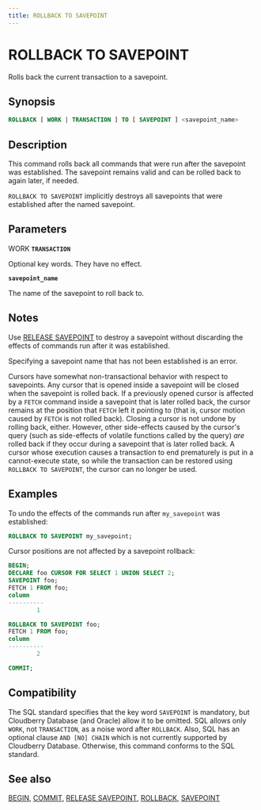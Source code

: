 ```yaml
---
title: ROLLBACK TO SAVEPOINT
---
```


# ROLLBACK TO SAVEPOINT

Rolls back the current transaction to a savepoint.

## Synopsis

```sql
ROLLBACK [ WORK | TRANSACTION ] TO [ SAVEPOINT ] <savepoint_name>
```

## Description

This command rolls back all commands that were run after the savepoint was established. The savepoint remains valid and can be rolled back to again later, if needed.

`ROLLBACK TO SAVEPOINT` implicitly destroys all savepoints that were established after the named savepoint.

## Parameters

WORK
**`TRANSACTION`**

Optional key words. They have no effect.

**`savepoint_name`**

The name of the savepoint to roll back to.

## Notes

Use [RELEASE SAVEPOINT](/docs/sql-stmts/sql-stmt-release-savepoint.md) to destroy a savepoint without discarding the effects of commands run after it was established.

Specifying a savepoint name that has not been established is an error.

Cursors have somewhat non-transactional behavior with respect to savepoints. Any cursor that is opened inside a savepoint will be closed when the savepoint is rolled back. If a previously opened cursor is affected by a `FETCH` command inside a savepoint that is later rolled back, the cursor remains at the position that `FETCH` left it pointing to (that is, cursor motion caused by `FETCH` is not rolled back). Closing a cursor is not undone by rolling back, either. However, other side-effects caused by the cursor's query (such as side-effects of volatile functions called by the query) *are* rolled back if they occur during a savepoint that is later rolled back. A cursor whose execution causes a transaction to end prematurely is put in a cannot-execute state, so while the transaction can be restored using `ROLLBACK TO SAVEPOINT`, the cursor can no longer be used.

## Examples

To undo the effects of the commands run after `my_savepoint` was established:

```sql
ROLLBACK TO SAVEPOINT my_savepoint;
```

Cursor positions are not affected by a savepoint rollback:

```sql
BEGIN;
DECLARE foo CURSOR FOR SELECT 1 UNION SELECT 2;
SAVEPOINT foo;
FETCH 1 FROM foo;
column 
----------
        1

ROLLBACK TO SAVEPOINT foo;
FETCH 1 FROM foo;
column 
----------
        2

COMMIT;
```

## Compatibility

The SQL standard specifies that the key word `SAVEPOINT` is mandatory, but Cloudberry Database (and Oracle) allow it to be omitted. SQL allows only `WORK`, not `TRANSACTION`, as a noise word after `ROLLBACK`. Also, SQL has an optional clause `AND [NO] CHAIN` which is not currently supported by Cloudberry Database. Otherwise, this command conforms to the SQL standard.

## See also

[BEGIN](/docs/sql-stmts/sql-stmt-begin.md), [COMMIT](/docs/sql-stmts/sql-stmt-commit.md), [RELEASE SAVEPOINT](/docs/sql-stmts/sql-stmt-release-savepoint.md), [ROLLBACK](/docs/sql-stmts/sql-stmt-rollback.md), [SAVEPOINT](/docs/sql-stmts/sql-stmt-savepoint.md)
